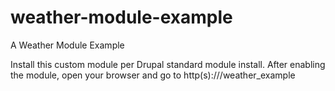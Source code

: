 # weather-module-example
A Weather Module Example

Install this custom module per Drupal standard module install. After enabling the module, open your browser and go to http(s)://<root>/weather_example
